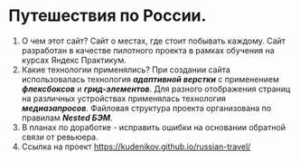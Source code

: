# Путешествия по России. 
1. О чем этот сайт? Сайт о местах, где стоит побывать каждому. Сайт разработан в качестве пилотного проекта в рамках обучения на курсах Яндекс Практикум.
2. Какие технологии применялись? При создании сайта использовалась технология ***адаптивной верстки*** с применением ***флексбоксов*** и ***грид-элементов***. Для разного отображения страниц на различных устройствах применялась технология ***медиазапросов***. Файловая структура проекта организована по правилам ***Nested БЭМ***.
3. В планах по доработке - исправить ошибки на основании обратной связи от ревьюера.
4. Ссылка на проект https://kudenikov.github.io/russian-travel/
